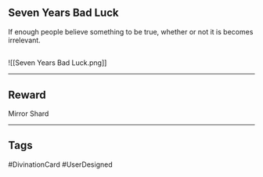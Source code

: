 ## Seven Years Bad Luck
If enough people believe something to be true, whether or not it is becomes irrelevant.
## 
![[Seven Years Bad Luck.png]]

---
## Reward
Mirror Shard

---
## Tags
#DivinationCard
#UserDesigned